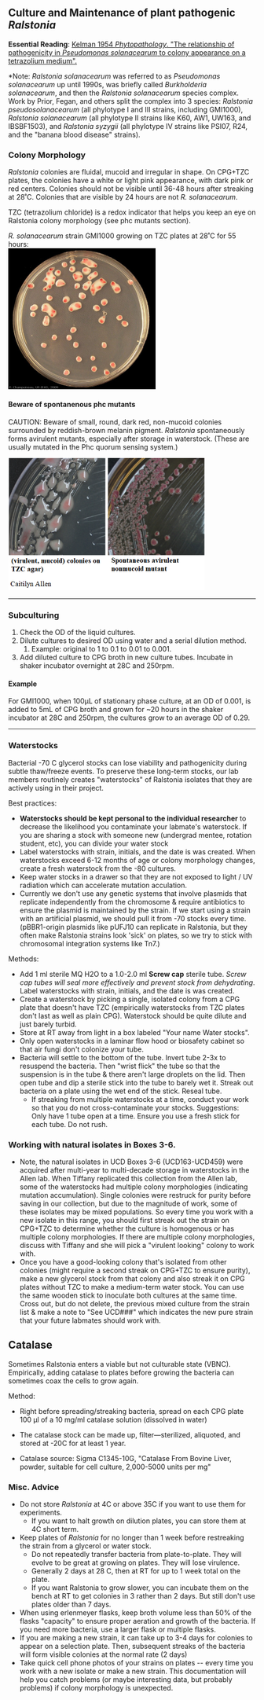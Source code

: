## Culture and Maintenance of plant pathogenic *Ralstonia*

**Essential Reading**: [Kelman 1954 *Phytopathology*. "The relationship of pathogenicity in *Pseudomonas solanacearum* to colony appearance on a tetrazolium medium".](resources/Kelman_1954_essential_reading.pdf)

*Note: *Ralstonia solanacearum* was referred to as *Pseudomonas solanacearum* up until 1990s, was briefly called *Burkholderia solanacearum*, and then the *Ralstonia solanacearum* species complex. Work by Prior, Fegan, and others split the complex into 3 species: *Ralstonia pseudosolanacearum* (all phylotype I and III strains, including GMI1000), *Ralstonia solanacearum* (all phylotype II strains like K60, AW1, UW163, and IBSBF1503), and *Ralstonia syzygii* (all phylotype IV strains like PSI07, R24, and the "banana blood disease" strains).

### Colony Morphology
*Ralstonia* colonies are fluidal, mucoid and irregular in shape.
On CPG+TZC plates, the colonies have a white or light pink appearance, with dark pink or red centers. 
Colonies should not be visible until 36-48 hours after streaking at 28˚C. 
Colonies that are visible by 24 hours are not *R. solanacearum*. 

TZC (tetrazolium chloride) is a redox indicator that helps you keep an eye on Ralstonia colony morphology (see phc mutants section). 

*R. solanacearum* strain GMI1000 growing on TZC plates at 28˚C for 55 hours:<br>
<img src="images/ralstonia_colony_morphology.jpg" width="300">

#### Beware of spontanenous phc mutants
CAUTION: Beware of small, round, dark red, non-mucoid colonies surrounded by reddish-brown melanin pigment. 
*Ralstonia* spontaneously forms avirulent mutants, especially after storage in waterstock. (These are usually mutated in the Phc quorum sensing system.)  

<img src="images/ralstonia_good_bad_colonies.png" width="400">

---

### Subculturing
1. Check the OD of the liquid cultures.
2. Dilute cultures to desired OD using water and a serial dilution method.
     1. Example: original to 1 to 0.1 to 0.01 to 0.001.
4. Add diluted culture to CPG broth in new culture tubes. Incubate in shaker incubator overnight at 28C and 250rpm.

#### Example
For GMI1000, when 100µL of stationary phase culture, at an OD of 0.001, is added to 5mL of CPG broth and grown for ~20 hours in the shaker incubator at 28C and 250rpm, the cultures grow to an average OD of 0.29.

---

### Waterstocks

Bacterial -70 C glycerol stocks can lose viability and pathogenicity during subtle thaw/freeze events. To preserve these long-term stocks, our lab members routinely creates "waterstocks" of Ralstonia isolates that they are actively using in their project.

Best practices:
* **Waterstocks should be kept personal to the individual researcher** to decrease the likelihood you contaminate your labmate's waterstock. If you are sharing a stock with someone new (undergrad mentee, rotation student, etc), you can divide your water stock 
* Label waterstocks with strain, initials, and the date is was created.  When waterstocks exceed 6-12 months of age or colony morphology changes, create a fresh waterstock from the -80 cultures. 
* Keep water stocks in a drawer so that they are not exposed to light / UV radiation which can accelerate mutation acculation. 
* Currently we don't use any genetic systems that involve plasmids that replicate independently from the chromosome & require antibiotics to ensure the plasmid is maintained by the strain. If we start using a strain with an artificial plasmid, we should pull it from -70 stocks every time. (pBBR1-origin plasmids like pUFJ10 can replicate in Ralstonia, but they often make Ralstonia strains look 'sick' on plates, so we try to stick with chromosomal integration systems like Tn7.)

Methods:
* Add 1 ml sterile MQ H2O to a 1.0-2.0 ml **Screw cap** sterile tube. *Screw cap tubes will seal more effectively and prevent stock from dehydrating*. Label waterstocks with strain, initials, and the date is was created.
* Create a waterstock by picking a single, isolated colony from a CPG plate that doesn't have TZC (empirically waterstocks from TZC plates don't last as well as plain CPG). Waterstock should be quite dilute and just barely turbid. 
* Store at RT away from light in a box labeled "Your name Water stocks". 
* Only open waterstocks in a laminar flow hood or biosafety cabinet so that air fungi don't colonize your tube. 
* Bacteria will settle to the bottom of the tube.  Invert tube 2-3x to resuspend the bacteria.  Then "wrist flick" the tube so that the suspension is in the tube & there aren't large droplets on the lid. Then open tube and dip a sterile stick into the tube to barely wet it.  Streak out bacteria on a plate using the wet end of the stick. Reseal tube.  
   * If streaking from multiple waterstocks at a time, conduct your work so that you do not cross-contaminate your stocks. Suggestions: Only have 1 tube open at a time.  Ensure you use a fresh stick for each tube. Do not rush. 

### Working with natural isolates in Boxes 3-6. 

   *  Note, the natural isolates in UCD Boxes 3-6 (UCD163-UCD459) were acquired after multi-year to multi-decade storage in waterstocks in the Allen lab. When Tiffany replicated this collection from the Allen lab, some of the waterstocks had multiple colony morphologies (indicating mutation accumulation). Single colonies were restruck for purity before saving in our collection, but due to the magnitude of work, some of these isolates may be mixed populations. So every time you work with a new isolate in this range, you should first streak out the strain on CPG+TZC to determine whether the culture is homogenous or has multiple colony morphologies.  If there are multiple colony morphologies, discuss with Tiffany and she will pick a "virulent looking" colony to work with.
   *  Once you have a good-looking colony that's isolated from other colonies (might require a second streak on CPG+TZC to ensure purity), make a new glycerol stock from that colony and also streak it on CPG plates without TZC to make a medium-term water stock. You can use the same wooden stick to inoculate both cultures at the same time. Cross out, but do not delete, the previous mixed culture from the strain list & make a note to "See UCD###" which indicates the new pure strain that your future labmates should work with.  

## Catalase
Sometimes Ralstonia enters a viable but not culturable state (VBNC). Empirically, adding catalase to plates before growing the bacteria can sometimes coax the cells to grow again. 

Method:

* Right before spreading/streaking bacteria, spread on each CPG plate 100 µl of a 10 mg/ml catalase solution (dissolved in water)

* The catalase stock can be made up, filter—sterilized, aliquoted, and stored at -20C for at least 1 year.

* Catalase source: Sigma C1345-10G, "Catalase From Bovine Liver, powder, suitable for cell culture,  2,000-5000 units per mg"

### Misc. Advice

* Do not store *Ralstonia* at 4C or above 35C if you want to use them for experiments.
    * If you want to halt growth on dilution plates, you can store them at 4C short term. 
* Keep plates of *Ralstonia* for no longer than 1 week before restreaking the strain from a glycerol or water stock. 
    * Do not repeatedly transfer bacteria from plate-to-plate. They will evolve to be great at growing on plates. They will lose virulence. 
    * Generally 2 days at 28 C, then at RT for up to 1 week total on the plate.
    * If you want Ralstonia to grow slower, you can incubate them on the bench at RT to get colonies in 3 rather than 2 days.  But still don't use plates older than 7 days. 
* When using erlenmeyer flasks, keep broth volume less than 50% of the flasks "capacity" to ensure proper aeration and growth of the bacteria. 
If you need more bacteria, use a larger flask or multiple flasks.
* If you are making a new strain, it can take up to 3-4 days for colonies to appear on a selection plate.  Then, subsequent streaks of the bacteria will form visible colonies at the normal rate (2 days)
* Take quick cell phone photos of your strains on plates -- every time you work with a new isolate or make a new strain.  This documentation will help you catch problems (or maybe interesting data, but probably problems) if colony morphology is unexpected. 

